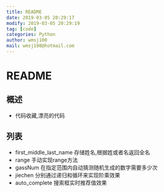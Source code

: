 ```yaml
---
title: README
date: 2019-03-05 20:29:17	
modify: 2019-03-05 20:29:19	
tag: [code]
categories: Python 
author: wmsj100
mail: wmsj100@hotmail.com
---
```


# README

## 概述
- 代码收藏,漂亮的代码

## 列表
- first_middle_last_name 存储姓名,根据姓或者名返回全名
- range 手动实现range方法
- gassNum 在指定范围内自动猜测随机生成的数字需要多少次
- jiechen 分别通过递归和循环来实现阶乘效果
- auto_complete 搜索框实时推荐值效果

